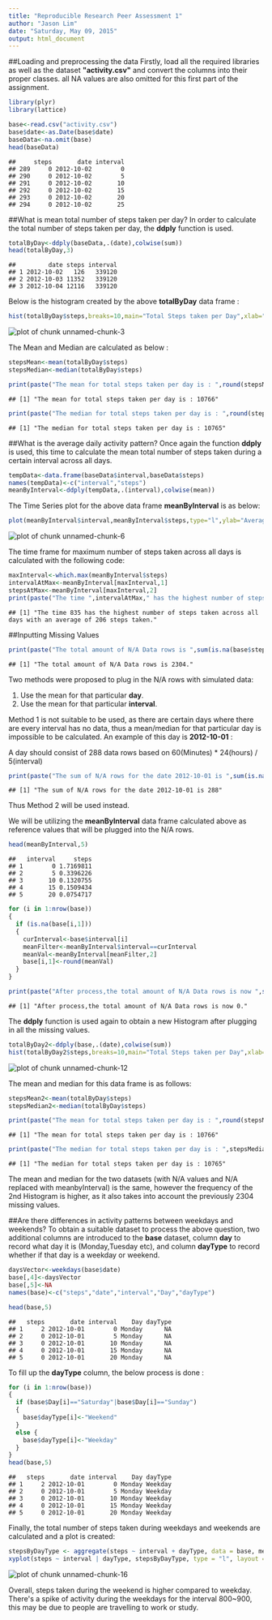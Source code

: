 ```yaml
---
title: "Reproducible Research Peer Assessment 1"
author: "Jason Lim"
date: "Saturday, May 09, 2015"
output: html_document
---
```


##Loading and preprocessing the data
Firstly, load all the required libraries as well as the dataset **"activity.csv"** and convert the columns into their proper classes.
all NA values are also omitted for this first part of the assignment.


```r
library(plyr)
library(lattice)

base<-read.csv("activity.csv")
base$date<-as.Date(base$date)
baseData<-na.omit(base)
head(baseData)
```

```
##     steps       date interval
## 289     0 2012-10-02        0
## 290     0 2012-10-02        5
## 291     0 2012-10-02       10
## 292     0 2012-10-02       15
## 293     0 2012-10-02       20
## 294     0 2012-10-02       25
```

##What is mean total number of steps taken per day?
In order to calculate the total number of steps taken per day, the **ddply** function is used.


```r
totalByDay<-ddply(baseData,.(date),colwise(sum))
head(totalByDay,3)
```

```
##         date steps interval
## 1 2012-10-02   126   339120
## 2 2012-10-03 11352   339120
## 3 2012-10-04 12116   339120
```

Below is the histogram created by the above **totalByDay** data frame :


```r
hist(totalByDay$steps,breaks=10,main="Total Steps taken per Day",xlab="Steps Taken")
```

![plot of chunk unnamed-chunk-3](figure/unnamed-chunk-3-1.png) 

The Mean and Median are calculated as below :


```r
stepsMean<-mean(totalByDay$steps)
stepsMedian<-median(totalByDay$steps)

print(paste("The mean for total steps taken per day is : ",round(stepsMean),sep=""))
```

```
## [1] "The mean for total steps taken per day is : 10766"
```

```r
print(paste("The median for total steps taken per day is : ",round(stepsMedian),sep=""))
```

```
## [1] "The median for total steps taken per day is : 10765"
```

##What is the average daily activity pattern?
Once again the function **ddply** is used, this time to calculate the mean total number of steps taken during a certain interval across all days.


```r
tempData<-data.frame(baseData$interval,baseData$steps)
names(tempData)<-c("interval","steps")
meanByInterval<-ddply(tempData,.(interval),colwise(mean))
```

The Time Series plot for the above data frame **meanByInterval** is as below:


```r
plot(meanByInterval$interval,meanByInterval$steps,type="l",ylab="Average Step Count",xlab="5 Minute Interval")
```

![plot of chunk unnamed-chunk-6](figure/unnamed-chunk-6-1.png) 

The time frame for maximum number of steps taken across all days is calculated with the following code:


```r
maxInterval<-which.max(meanByInterval$steps)
intervalAtMax<-meanByInterval[maxInterval,1]
stepsAtMax<-meanByInterval[maxInterval,2]
print(paste("The time ",intervalAtMax," has the highest number of steps taken across all days with an average of ",round(stepsAtMax)," steps taken.", sep=""))
```

```
## [1] "The time 835 has the highest number of steps taken across all days with an average of 206 steps taken."
```

##Inputting Missing Values


```r
print(paste("The total amount of N/A Data rows is ",sum(is.na(base$steps)),".",sep=""))
```

```
## [1] "The total amount of N/A Data rows is 2304."
```

Two methods were proposed to plug in the N/A rows with simulated data:

1. Use the mean for that particular **day**.
2. Use the mean for that particular **interval**.

Method 1 is not suitable to be used, as there are certain days where there are every interval has no data, thus a mean/median for that particular day is impossible to be calculated. An example of this day is **2012-10-01** :

A day should consist of 288 data rows based on 60(Minutes) * 24(hours) / 5(interval)

```r
print(paste("The sum of N/A rows for the date 2012-10-01 is ",sum(is.na(base[base$date=="2012-10-01",])),sep=""))
```

```
## [1] "The sum of N/A rows for the date 2012-10-01 is 288"
```

Thus Method 2 will be used instead.

We will be utilizing the **meanByInterval** data frame calculated above as reference values that will be plugged into the N/A rows.


```r
head(meanByInterval,5)
```

```
##   interval     steps
## 1        0 1.7169811
## 2        5 0.3396226
## 3       10 0.1320755
## 4       15 0.1509434
## 5       20 0.0754717
```



```r
for (i in 1:nrow(base))
{
  if (is.na(base[i,1]))
  {
    curInterval<-base$interval[i]
    meanFilter<-meanByInterval$interval==curInterval
    meanVal<-meanByInterval[meanFilter,2]
    base[i,1]<-round(meanVal)
  }
}

print(paste("After process,the total amount of N/A Data rows is now ",sum(is.na(base$steps)),".",sep=""))
```

```
## [1] "After process,the total amount of N/A Data rows is now 0."
```

The **ddply** function is used again to obtain a new Histogram after plugging in all the missing values.


```r
totalByDay2<-ddply(base,.(date),colwise(sum))
hist(totalByDay2$steps,breaks=10,main="Total Steps taken per Day",xlab="Steps Taken")
```

![plot of chunk unnamed-chunk-12](figure/unnamed-chunk-12-1.png) 

The mean and median for this data frame is as follows:


```r
stepsMean2<-mean(totalByDay$steps)
stepsMedian2<-median(totalByDay$steps)

print(paste("The mean for total steps taken per day is : ",round(stepsMean2),sep=""))
```

```
## [1] "The mean for total steps taken per day is : 10766"
```

```r
print(paste("The median for total steps taken per day is : ",stepsMedian2,sep=""))
```

```
## [1] "The median for total steps taken per day is : 10765"
```

The mean and median for the two datasets (with N/A values and N/A replaced with meanbyInterval) is the same, however the frequency of the 2nd Histogram is higher, as it also takes into account the previously 2304 missing values.

##Are there differences in activity patterns between weekdays and weekends?
To obtain a suitable dataset to process the above question, two additional columns are introduced to the **base** dataset, column **day** to record what day it is (Monday,Tuesday etc), and column **dayType** to record whether if that day is a weekday or weekend.


```r
daysVector<-weekdays(base$date)
base[,4]<-daysVector
base[,5]<-NA
names(base)<-c("steps","date","interval","Day","dayType")

head(base,5)
```

```
##   steps       date interval    Day dayType
## 1     2 2012-10-01        0 Monday      NA
## 2     0 2012-10-01        5 Monday      NA
## 3     0 2012-10-01       10 Monday      NA
## 4     0 2012-10-01       15 Monday      NA
## 5     0 2012-10-01       20 Monday      NA
```

To fill up the **dayType** column, the below process is done :


```r
for (i in 1:nrow(base))
{
  if (base$Day[i]=="Saturday"|base$Day[i]=="Sunday")
  {
    base$dayType[i]<-"Weekend"
  }
  else {
    base$dayType[i]<-"Weekday"
  }
}
head(base,5)
```

```
##   steps       date interval    Day dayType
## 1     2 2012-10-01        0 Monday Weekday
## 2     0 2012-10-01        5 Monday Weekday
## 3     0 2012-10-01       10 Monday Weekday
## 4     0 2012-10-01       15 Monday Weekday
## 5     0 2012-10-01       20 Monday Weekday
```

Finally, the total number of steps taken during weekdays and weekends are calculated and a plot is created:


```r
stepsByDayType <- aggregate(steps ~ interval + dayType, data = base, mean)
xyplot(steps ~ interval | dayType, stepsByDayType, type = "l", layout = c(1, 2), xlab = "Time", ylab = "Total Steps Taken")
```

![plot of chunk unnamed-chunk-16](figure/unnamed-chunk-16-1.png) 

Overall, steps taken during the weekend is higher compared to weekday. There's a spike of activity during the weekdays for the interval 800~900, this may be due to people are travelling to work or study.

